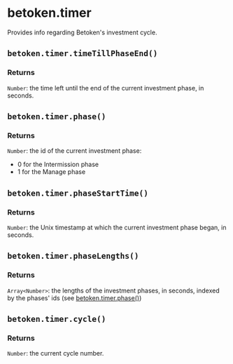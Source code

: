 # betoken.timer
Provides info regarding Betoken's investment cycle.

## `betoken.timer.timeTillPhaseEnd()`
### Returns
`Number`: the time left until the end of the current investment phase, in seconds.


## `betoken.timer.phase()`
### Returns
`Number`: the id of the current investment phase:
- 0 for the Intermission phase
- 1 for the Manage phase


## `betoken.timer.phaseStartTime()`
### Returns
`Number`: the Unix timestamp at which the current investment phase began, in seconds.


## `betoken.timer.phaseLengths()`
### Returns
`Array<Number>`: the lengths of the investment phases, in seconds, indexed by the phases' ids (see [betoken.timer.phase()](#betokentimerphase))


## `betoken.timer.cycle()`
### Returns
`Number`: the current cycle number.